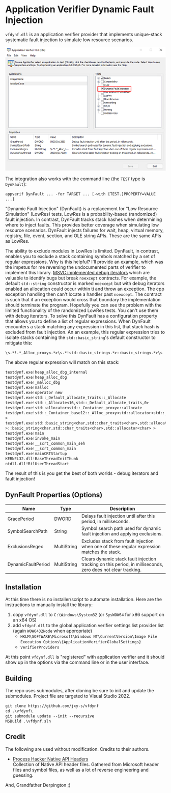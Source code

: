 # Application Verifier Dynamic Fault Injection

`vfdynf.dll` is an application verifier provider that implements 
unique-stack systematic fault injection to simulate low resource scenarios.

![](appvw.png)

The integration also works with the command line (the `TEST` type is `DynFault`):
```
appverif DynFault ... -for TARGET ... [-with [TEST.]PROPERTY=VALUE ...]
```

"Dynamic Fault Injection" (DynFault) is a replacement for "Low Resource Simulation" 
(LowRes) tests. LowRes is a probability-based (randomized) fault injection. 
In contrast, DynFault tracks stack hashes when determining where to inject faults. 
This provides better coverage when simulating low resource scenarios. DynFault 
injects failures for wait, heap, virtual memory, registry, file, event, section, 
and OLE string APIs. These are the same APIs as LowRes.

The ability to exclude modules in LowRes is limited. DynFault, in contrast, enables
you to exclude a stack containing symbols matched by a set of regular expressions. 
Why is this helpful? I'll provide an example, which was the impetus for me reversing 
the undocumented parts of verifier to implement this library. 
[MSVC implemented debug iterators][msvc.dbgit] which are valuable to identify bugs but 
break `noexcept` contracts. For example, the default `std::string` constructor is marked 
`noexcept` but with debug iterators enabled an allocation could occur within ti and throw 
an exception. The cpp exception handling then can't locate a handler past `noexcept`. The 
contract is such that if an exception would cross that boundary the implementation should 
terminate the program. Hopefully you can see the problem with the limited functionality 
of the randomized LowRes tests. You can't use them with debug iterators. To solve this 
DynFault has a configuration property that allows you to define a list of regular 
expressions. When DynFault encounters a stack matching any expression in this list, that 
stack hash is excluded from fault injection. An an example, this regular expression tries 
to isolate stacks containing the `std::basic_string`'s default constructor to mitigate this:

```
\s.*!.*_Alloc_proxy<.*>\s.*!std::basic_string<.*>::basic_string<.*>\s
```

The above regular expression will match on this stack:

```
testdynf.exe!heap_alloc_dbg_internal
testdynf.exe!heap_alloc_dbg
testdynf.exe!_malloc_dbg
testdynf.exe!malloc
testdynf.exe!operator new
testdynf.exe!std::_Default_allocate_traits::_Allocate
testdynf.exe!std::_Allocate<16,std::_Default_allocate_traits,0>
testdynf.exe!std::allocator<std::_Container_proxy>::allocate
testdynf.exe!std::_Container_base12::_Alloc_proxy<std::allocator<std::_Container_proxy> >
testdynf.exe!std::basic_string<char,std::char_traits<char>,std::allocator<char> >::basic_string<char,std::char_traits<char>,std::allocator<char> >
testdynf.exe!main
testdynf.exe!invoke_main
testdynf.exe!__scrt_common_main_seh
testdynf.exe!__scrt_common_main
testdynf.exe!mainCRTStartup
KERNEL32.dll!BaseThreadInitThunk
ntdll.dll!RtlUserThreadStart
```

The result of this is you get the best of both worlds - debug iterators and fault injection!

## DynFault Properties (Options)

| Name               | Type        | Description |
| ----               | ----        | ----------- |
| GracePeriod        | DWORD       | Delays fault injection until after this period, in milliseconds. |
| SymbolSearchPath   | String      | Symbol search path used for dynamic fault injection and applying exclusions. |
| ExclusionsRegex    | MultiString | Excludes stack from fault injection when one of these regular expression matches the stack. |
| DynamicFaultPeriod | MultiString | Clears dynamic stack fault injection tracking on this period, in milliseconds, zero does not clear tracking. |

## Installation

At this time there is no installer/script to automate installation. Here are the instructions to 
manually install the library:

1. copy `vfdynf.dll` to `C:\Windows\System32` (or `SysWOW64` for x86 support on an x64 OS)
2. add `vfdynf.dll` to the global application verifier settings list provider list (again `WOW6432Node` when appropriate)
    - `HKLM\SOFTWARE\Microsoft\Windows NT\CurrentVersion\Image File Execution Options\{ApplicationVerifierGlobalSettings}`
    - `VerifierProviders`

At this point `vfdynf.dll` is "registered" with application verifier and it should show up in the options 
via the command line or in the user interface.

## Building

The repo uses submodules, after cloning be sure to init and update the submodules. 
Project file are targeted to Visual Studio 2022.

```
git clone https://github.com/jxy-s/vfdynf
cd .\vfdynf\
git submodule update --init --recursive
MSBuild .\vfdynf.sln
```

## Credit

The following are used without modification. Credits to their authors.

- [Process Hacker Native API Headers][github.phnt]   
Collection of Native API header files. Gathered from Microsoft header files and 
symbol files, as well as a lot of reverse engineering and guessing.

[//]: # (Hyperlink IDs)
[github.phnt]: https://github.com/processhacker/phnt
[msvc.dbgit]: https://docs.microsoft.com/en-us/cpp/standard-library/debug-iterator-support?view=msvc-170

And, Grandfather Derpington ;)